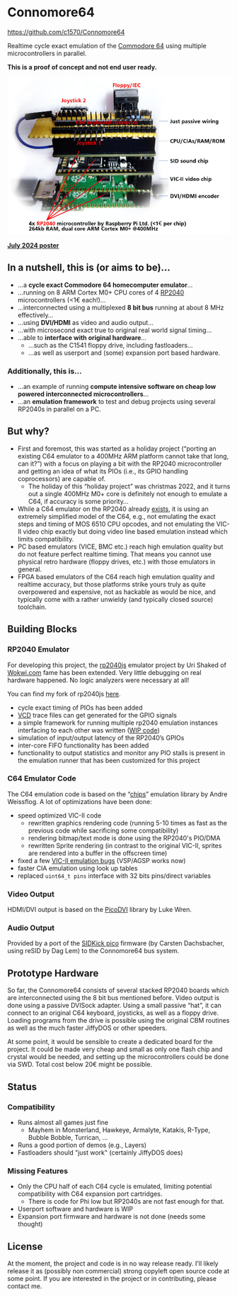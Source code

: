 # Connomore64
https://github.com/c1570/Connomore64

Realtime cycle exact emulation of the [Commodore 64](https://en.wikipedia.org/wiki/Commodore_64) using multiple microcontrollers in parallel.

**This is a proof of concept and not end user ready.**

![Picture of the prototype](/images/CNM64_Prototype_1.jpg)

**[July 2024 poster](/2024-07-Connomore64_poster.pdf)**

## In a nutshell, this is (or aims to be)…
* …a **cycle exact Commodore 64 homecomputer emulator**…
* …running on 8 ARM Cortex M0+ CPU cores of 4 [RP2040](https://en.wikipedia.org/wiki/RP2040) microcontrollers (<1€ each!)…
* …interconnected using a multiplexed **8 bit bus** running at about 8 MHz effectively…
* …using **DVI/HDMI** as video and audio output…
* …with microsecond exact true to original real world signal timing…
* …able to **interface with original hardware**…
  * …such as the C1541 floppy drive, including fastloaders…
  * …as well as userport and (some) expansion port based hardware.

### Additionally, this is…
* …an example of running **compute intensive software on cheap low powered interconnected microcontrollers**…
* …an **emulation framework** to test and debug projects using several RP2040s in parallel on a PC.

## But why?
* First and foremost, this was started as a holiday project (“porting an existing C64 emulator to a 400MHz ARM platform cannot take that long, can it?”) with a focus on playing a bit with the RP2040 microcontroller and getting an idea of what its PIOs (i.e., its GPIO handling coprocessors) are capable of.
  * The holiday of this “holiday project” was christmas 2022, and it turns out a single 400MHz M0+ core is definitely not enough to emulate a C64, if accuracy is some priority…
* While a C64 emulator on the RP2040 already [exists](https://github.com/silvervest/c64pico), it is using an extremely simplified model of the C64, e.g., not emulating the exact steps and timing of MOS 6510 CPU opcodes, and not emulating the VIC-II video chip exactly but doing video line based emulation instead which limits compatibility.
* PC based emulators (VICE, BMC etc.) reach high emulation quality but do not feature perfect realtime timing. That means you cannot use physical retro hardware (floppy drives, etc.) with those emulators in general.
* FPGA based emulators of the C64 reach high emulation quality and realtime accuracy, but those platforms strike yours truly as quite overpowered and expensive, not as hackable as would be nice, and typically come with a rather unwieldy (and typically closed source) toolchain.

## Building Blocks
### RP2040 Emulator
For developing this project, the [rp2040js](https://github.com/wokwi/rp2040js) emulator project by Uri Shaked of [Wokwi.com](https://wokwi.com) fame has been extended. Very little debugging on real hardware happened. No logic analyzers were necessary at all!

You can find my fork of rp2040js [here](https://github.com/c1570/rp2040js/).
* cycle exact timing of PIOs has been added
* [VCD](https://en.wikipedia.org/wiki/Value_change_dump) trace files can get generated for the GPIO signals
* a simple framework for running multiple rp2040 emulation instances interfacing to each other was written ([WIP code](https://github.com/c1570/rp2040js/blob/c1570/WIP/demo/ntc-run.ts))
* simulation of input/output latency of the RP2040’s GPIOs
* inter-core FIFO functionality has been added
* functionality to output statistics and monitor any PIO stalls is present in the emulation runner that has been customized for this project

### C64 Emulator Code
The C64 emulation code is based on the “[chips](https://github.com/floooh/chips)” emulation library by Andre Weissflog. A lot of optimizations have been done:
* speed optimized VIC-II code
  * rewritten graphics rendering code (running 5-10 times as fast as the previous code while sacrificing some compatibility)
  * rendering bitmap/text mode is done using the RP2040's PIO/DMA
  * rewritten Sprite rendering (in contrast to the original VIC-II, sprites are rendered into a buffer in the offscreen time)
* fixed a few [VIC-II emulation bugs](https://github.com/floooh/chips/issues/99) (VSP/AGSP works now)
* faster CIA emulation using look up tables
* replaced `uint64_t pins` interface with 32 bits pins/direct variables

### Video Output
HDMI/DVI output is based on the [PicoDVI](https://github.com/Wren6991/PicoDVI) library by Luke Wren.

### Audio Output
Provided by a port of the [SIDKick pico](https://github.com/frntc/SIDKick-pico) firmware (by Carsten Dachsbacher, using reSID by Dag Lem) to the Connomore64 bus system.

## Prototype Hardware
So far, the Connomore64 consists of several stacked RP2040 boards which are interconnected using the 8 bit bus mentioned before.
Video output is done using a passive DVISock adapter.
Using a small passive “hat”, it can connect to an original C64 keyboard, joysticks, as well as a floppy drive.
Loading programs from the drive is possible using the original CBM routines as well as the much faster JiffyDOS or other speeders.

At some point, it would be sensible to create a dedicated board for the project.
It could be made very cheap and small as only one flash chip and crystal would be needed, and setting up the microcontrollers could be done via SWD.
Total cost below 20€ might be possible.

## Status
### Compatibility
* Runs almost all games just fine
  * Mayhem in Monsterland, Hawkeye, Armalyte, Katakis, R-Type, Bubble Bobble, Turrican, ...
* Runs a good portion of demos (e.g., Layers)
* Fastloaders should "just work" (certainly JiffyDOS does)

### Missing Features
* Only the CPU half of each C64 cycle is emulated, limiting potential compatibility with C64 expansion port cartridges.
  * There is code for Phi low but RP2040s are not fast enough for that.
* Userport software and hardware is WIP
* Expansion port firmware and hardware is not done (needs some thought)

## License
At the moment, the project and code is in no way release ready.
I'll likely release it as (possibly non commercial) strong copyleft open source code at some point.
If you are interested in the project or in contributing, please contact me.
